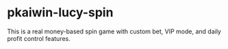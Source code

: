 # pkaiwin-lucy-spin
This is a real money-based spin game with custom bet, VIP mode, and daily profit control features.
